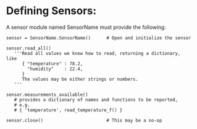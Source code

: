 # Defining Sensors:

A sensor module named SensorName must provide the following:

```
sensor = SensorName.SensorName()      # Open and initialize the sensor

sensor.read_all()
   '''Read all values we know how to read, returning a dictionary, like
      { "temperature" : 78.2,
        "humidity"    : 22.4,
      }
      The values may be either strings or numbers.
   '''

sensor.measurements_available()
   # provides a dictionary of names and functions to be reported,
   # e.g.
   # { 'temperature', read_temperature_f() }

sensor.close()                        # This may be a no-op

```

